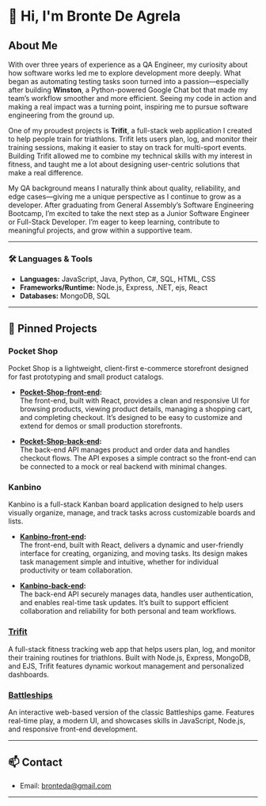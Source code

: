 # 👋 Hi, I'm Bronte De Agrela

## About Me

With over three years of experience as a QA Engineer, my curiosity about how software works led me to explore development more deeply. What began as automating testing tasks soon turned into a passion—especially after building **Winston**, a Python-powered Google Chat bot that made my team’s workflow smoother and more efficient. Seeing my code in action and making a real impact was a turning point, inspiring me to pursue software engineering from the ground up.

One of my proudest projects is **Trifit**, a full-stack web application I created to help people train for triathlons. Trifit lets users plan, log, and monitor their training sessions, making it easier to stay on track for multi-sport events. Building Trifit allowed me to combine my technical skills with my interest in fitness, and taught me a lot about designing user-centric solutions that make a real difference.

My QA background means I naturally think about quality, reliability, and edge cases—giving me a unique perspective as I continue to grow as a developer. After graduating from General Assembly’s Software Engineering Bootcamp, I’m excited to take the next step as a Junior Software Engineer or Full-Stack Developer. I’m eager to keep learning, contribute to meaningful projects, and grow within a supportive team.

---

### 🛠️ Languages & Tools

- **Languages:** JavaScript, Java, Python, C#, SQL, HTML, CSS
- **Frameworks/Runtime:** Node.js, Express, .NET, ejs, React
- **Databases:** MongoDB, SQL

---

## 📌 Pinned Projects

### Pocket Shop

Pocket Shop is a lightweight, client-first e-commerce storefront designed for fast prototyping and small product catalogs.

- **[Pocket-Shop-front-end](https://github.com/Bronteda/Pocket-Shop-front-end):**  
  The front-end, built with React, provides a clean and responsive UI for browsing products, viewing product details, managing a shopping cart, and completing checkout. It’s designed to be easy to customize and extend for demos or small production storefronts.

- **[Pocket-Shop-back-end](https://github.com/Bronteda/Pocket-Shop-back-end):**  
  The back-end API manages product and order data and handles checkout flows. The API exposes a simple contract so the front-end can be connected to a mock or real backend with minimal changes.

### Kanbino

Kanbino is a full-stack Kanban board application designed to help users visually organize, manage, and track tasks across customizable boards and lists.

- **[Kanbino-front-end](https://github.com/Bronteda/Kanbino-front-end):**  
  The front-end, built with React, delivers a dynamic and user-friendly interface for creating, organizing, and moving tasks. Its design makes task management simple and intuitive, whether for individual productivity or team collaboration.

- **[Kanbino-back-end](https://github.com/Bronteda/Kanbino-back-end):**  
  The back-end API securely manages data, handles user authentication, and enables real-time task updates. It’s built to support efficient collaboration and reliability for both personal and team workflows.
  
### [Trifit](https://github.com/Bronteda/TRIFIT)
A full-stack fitness tracking web app that helps users plan, log, and monitor their training routines for triathlons. Built with Node.js, Express, MongoDB, and EJS, Trifit features dynamic workout management and personalized dashboards.

### [Battleships](https://github.com/Bronteda/battleships)
An interactive web-based version of the classic Battleships game. Features real-time play, a modern UI, and showcases skills in JavaScript, Node.js, and responsive front-end development.

---

## 📫 Contact

- Email: [bronteda@gmail.com](mailto:bronteda@gmail.com)

---
